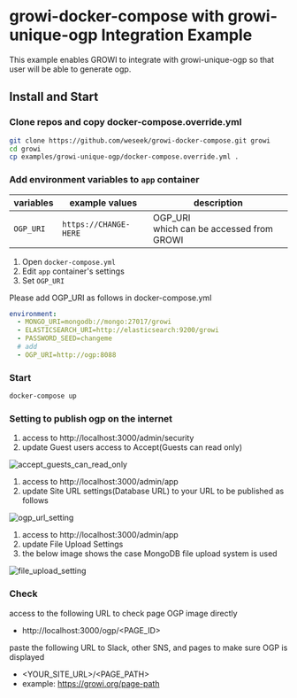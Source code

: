 growi-docker-compose with growi-unique-ogp Integration Example
=====================================================

This example enables GROWI to integrate with growi-unique-ogp
so that user will be able to generate ogp.

Install and Start
------------------

### Clone repos and copy docker-compose.override.yml

```bash
git clone https://github.com/weseek/growi-docker-compose.git growi
cd growi
cp examples/growi-unique-ogp/docker-compose.override.yml .
```

### Add environment variables to `app` container

| variables               | example values                  | description                                                                                                       |
| ----------------------- | ------------------------------- | ----------------------------------------------------------------------------------------------------------------- |
| `OGP_URI`            | `https://CHANGE-HERE` | OGP_URI<br>which can be accessed from GROWI |


1. Open `docker-compose.yml`
2. Edit `app` container's settings
3. Set `OGP_URI`

Please add OGP_URI as follows in docker-compose.yml
```yml
environment:
  - MONGO_URI=mongodb://mongo:27017/growi
  - ELASTICSEARCH_URI=http://elasticsearch:9200/growi
  - PASSWORD_SEED=changeme
  # add
  - OGP_URI=http://ogp:8088
```

### Start

```bash
docker-compose up
```

### Setting to publish ogp on the internet

1. access to http://localhost:3000/admin/security
2. update Guest users access to Accept(Guests can read only)

![accept_guests_can_read_only](https://user-images.githubusercontent.com/83065937/155471123-397a71b4-296c-4ca0-bf65-d03cdf8da0bc.PNG)

1. access to http://localhost:3000/admin/app
2. update Site URL settings(Database URL) to your URL to be published as follows

![ogp_url_setting](https://user-images.githubusercontent.com/83065937/155470209-8514ba80-4fd9-4f83-9972-dee6d6417a3d.PNG)

1. access to http://localhost:3000/admin/app
2. update File Upload Settings 
3. the below image shows the case MongoDB file upload system is used

![file_upload_setting](https://user-images.githubusercontent.com/83065937/155473751-8e7f63d0-787a-4953-be25-789fa1ed78ff.PNG)

### Check

access to the following URL to check page OGP image directly

* http://localhost:3000/ogp/<PAGE_ID>

paste the following URL to Slack, other SNS, and pages to make sure OGP is displayed

* <YOUR_SITE_URL>/<PAGE_PATH>
* example: https://growi.org/page-path